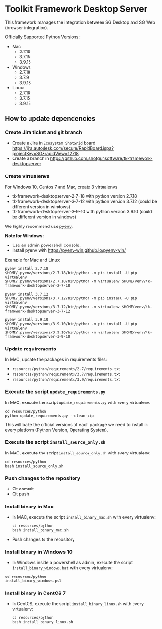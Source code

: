 # Toolkit Framework Desktop Server

This framework manages the integration between SG Desktop and SG Web 
(browser integration).

Officially Supported Python Versions:
- Mac 
  - 2.7.18
  - 3.7.15
  - 3.9.15
- Windows 
  - 2.7.18
  - 3.7.9
  - 3.9.13
- Linux: 
  - 2.7.18
  - 3.7.15
  - 3.9.15

## How to update dependencies

### Create Jira ticket and git branch

- Create a Jira in `Ecosystem ShotGrid` board https://jira.autodesk.com/secure/RapidBoard.jspa?projectKey=SG&rapidView=12718
- Create a branch in  https://github.com/shotgunsoftware/tk-framework-desktopserver

### Create virtualenvs

For Windows 10, Centos 7 and Mac, create 3 virtualenvs:
- tk-framework-desktopserver-2-7-18 with python version 2.7.18
- tk-framework-desktopserver-3-7-12 with python version 3.7.12 (could be different version in windows)
- tk-framework-desktopserver-3-9-10 with python version 3.9.10 (could be different version in windows)

We highly recommend use [pyenv](https://github.com/pyenv/pyenv).

**Note for Windows:** 
- Use an admin powershell console.
- Install pyenv with https://pyenv-win.github.io/pyenv-win/

Example for Mac and Linux:

```shell
pyenv install 2.7.18
$HOME/.pyenv/versions/2.7.18/bin/python -m pip install -U pip virtualenv
$HOME/.pyenv/versions/2.7.18/bin/python -m virtualenv $HOME/venv/tk-framework-desktopserver-2-7-18 
```

```shell
pyenv install 3.7.12
$HOME/.pyenv/versions/3.7.12/bin/python -m pip install -U pip virtualenv
$HOME/.pyenv/versions/3.7.12/bin/python -m virtualenv $HOME/venv/tk-framework-desktopserver-3-7-12 
```

```shell
pyenv install 3.9.10
$HOME/.pyenv/versions/3.9.10/bin/python -m pip install -U pip virtualenv
$HOME/.pyenv/versions/3.9.10/bin/python -m virtualenv $HOME/venv/tk-framework-desktopserver-3-9-10 
```
### Update requirements

In MAC, update the packages in requirements files:

- `resources/python/requirements/2.7/requirements.txt`
- `resources/python/requirements/3.7/requirements.txt`
- `resources/python/requirements/3.9/requirements.txt`

### Execute the script `update_requirements.py` 

In MAC, execute the script `update_requirements.py` with every virtualenv:

```shell
cd resources/python
python update_requirements.py --clean-pip
```

This will bake the official versions of each package we need to install in 
every platform (Python Version, Operating System).

### Execute the script `install_source_only.sh`

In MAC, execute the script `install_source_only.sh` with every virtualenv:

```shell
cd resources/python
bash install_source_only.sh
```

### Push changes to the repository

- Git commit
- Git push

### Install binary in Mac

- In MAC, execute the script `install_binary_mac.sh` with every virtualenv:
  ```shell
  cd resources/python
  bash install_binary_mac.sh
  ```

- Push changes to the repository

### Install binary in Windows 10

- In Windows inside a powershell as admin, execute the script `install_binary_windows.bat` with every virtualenv:

```shell
cd resources/python
install_binary_windows.ps1
```

### Install binary in CentOS 7

- In CentOS, execute the script `install_binary_linux.sh` with every virtualenv:
  ```shell
  cd resources/python
  bash install_binary_linux.sh
  ```
